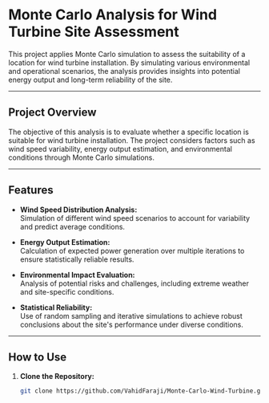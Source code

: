 # Monte Carlo Analysis for Wind Turbine Site Assessment  

This project applies Monte Carlo simulation to assess the suitability of a location for wind turbine installation. By simulating various environmental and operational scenarios, the analysis provides insights into potential energy output and long-term reliability of the site.  

---

## **Project Overview**  
The objective of this analysis is to evaluate whether a specific location is suitable for wind turbine installation. The project considers factors such as wind speed variability, energy output estimation, and environmental conditions through Monte Carlo simulations.

---

## **Features**  
- **Wind Speed Distribution Analysis:**  
  Simulation of different wind speed scenarios to account for variability and predict average conditions.  
   
- **Energy Output Estimation:**  
  Calculation of expected power generation over multiple iterations to ensure statistically reliable results.  
  
- **Environmental Impact Evaluation:**  
  Analysis of potential risks and challenges, including extreme weather and site-specific conditions.

- **Statistical Reliability:**  
  Use of random sampling and iterative simulations to achieve robust conclusions about the site's performance under diverse conditions.

---

## **How to Use**  
1. **Clone the Repository:**  
   ```bash
   git clone https://github.com/VahidFaraji/Monte-Carlo-Wind-Turbine.git
